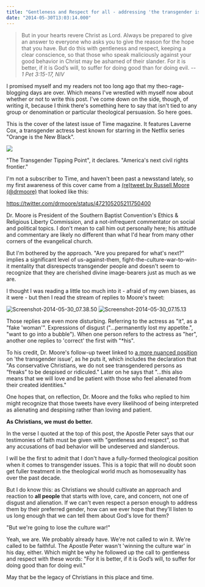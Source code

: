 ```yaml
---
title: "Gentleness and Respect for all - addressing 'the transgender issue'"
date: "2014-05-30T13:03:14.000"
---
```


> But in your hearts revere Christ as Lord. Always be prepared to give an answer to everyone who asks you to give the reason for the hope that you have. But do this with gentleness and respect, keeping a clear conscience, so that those who speak maliciously against your good behavior in Christ may be ashamed of their slander. For it is better, if it is God’s will, to suffer for doing good than for doing evil. _\-- 1 Pet 3:15-17, NIV_

I promised myself and my readers not too long ago that my theo-rage-blogging days are over. Which means I've wrestled with myself now about whether or not to write this post. I've come down on the side, though, of writing it, because I think there's something here to say that isn't tied to any group or denomination or particular theological persuasion. So here goes.

This is the cover of the latest issue of Time magazine. It features Laverne Cox, a transgender actress best known for starring in the Netflix series "Orange is the New Black".

![](https://pbs.twimg.com/media/BozIvhRCMAA7Tp4.jpg)

"The Transgender Tipping Point", it declares. "America's next civil rights frontier."

I'm not a subscriber to Time, and haven't been past a newsstand lately, so my first awareness of this cover came from a [(re)tweet by Russell Moore (@drmoore)](https://twitter.com/drmoore/status/472105205211750400) that looked like this:

https://twitter.com/drmoore/status/472105205211750400

Dr. Moore is President of the Southern Baptist Convention's Ethics & Religious Liberty Commission, and a not-infrequent commentator on social and political topics. I don't mean to call him out personally here; his attitude and commentary are likely no different than what I'd hear from many other corners of the evangelical church.

But I'm bothered by the approach. "Are you prepared for what's next?" implies a significant level of us-against-them, fight-the-culture-war-to-win-it mentality that disrespects transgender people and doesn't seem to recognize that they are cherished divine image-bearers just as much as we are.

I thought I was reading a little too much into it - afraid of my own biases, as it were - but then I read the stream of replies to Moore's tweet:

![Screenshot-2014-05-30_07.38.50](http://chrishubbs.com/wordpress/wp-content/uploads/2014/05/Screenshot-2014-05-30_07.38.50.png) ![Screenshot-2014-05-30_07.15.13](http://chrishubbs.com/wordpress/wp-content/uploads/2014/05/Screenshot-2014-05-30_07.15.13.png)

Those replies are even more disturbing. Referring to the actress as "it", as a "fake 'woman'". Expressions of disgust ("...permanently lost my appetite.", "want to go into a bubble"). When one person refers to the actress as "her", another one replies to 'correct' the first with "\*his".

To his credit, Dr. Moore's follow-up tweet linked to [a more nuanced position](http://www.faithstreet.com/onfaith/2013/08/15/conservative-christianity-and-the-transgender-question/10610) on 'the transgender issue', as he puts it, which includes the declaration that "As conservative Christians, we do not see transgendered persons as “freaks” to be despised or ridiculed." Later on he says that "...this also means that we will love and be patient with those who feel alienated from their created identities."

One hopes that, on reflection, Dr. Moore and the folks who replied to him might recognize that those tweets have every likelihood of being interpreted as alienating and despising rather than loving and patient.

**As Christians, we must do better.**

In the verse I quoted at the top of this post, the Apostle Peter says that our testimonies of faith must be given with "gentleness and respect", so that any accusations of bad behavior will be undeserved and slanderous.

I will be the first to admit that I don't have a fully-formed theological position when it comes to transgender issues. This is a topic that will no doubt soon get fuller treatment in the theological world much as homosexuality has over the past decade.

But I do know this: as Christians we should cultivate an approach and reaction to **all people** that starts with love, care, and concern, not one of disgust and alienation. If we can't even respect a person enough to address them by their preferred gender, how can we ever hope that they'll listen to us long enough that we can tell them about God's love for them?

"But we're going to lose the culture war!"

Yeah, we are. We probably already have. We're not called to win it. We're called to be faithful. The Apostle Peter wasn't 'winning the culture war' in his day, either. Which might be why he followed up the call to gentleness and respect with these words: "For it is better, if it is God’s will, to suffer for doing good than for doing evil."

May that be the legacy of Christians in this place and time.
